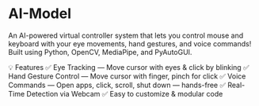 # AI-Model

An AI-powered virtual controller system that lets you control mouse and keyboard with your eye movements, hand gestures, and voice commands!
Built using Python, OpenCV, MediaPipe, and PyAutoGUI.

💡 Features
✅ Eye Tracking — Move cursor with eyes & click by blinking
✅ Hand Gesture Control — Move cursor with finger, pinch for click
✅ Voice Commands — Open apps, click, scroll, shut down — hands-free
✅ Real-Time Detection via Webcam
✅ Easy to customize & modular code
